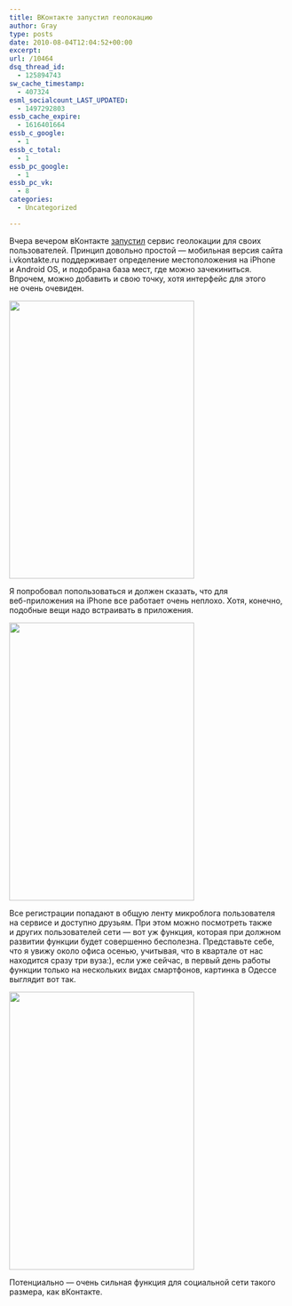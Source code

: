 ```yaml
---
title: ВКонтакте запустил геолокацию
author: Gray
type: posts
date: 2010-08-04T12:04:52+00:00
excerpt:
url: /10464
dsq_thread_id:
  - 125894743
sw_cache_timestamp:
  - 407324
esml_socialcount_LAST_UPDATED:
  - 1497292803
essb_cache_expire:
  - 1616401664
essb_c_google:
  - 1
essb_c_total:
  - 1
essb_pc_google:
  - 1
essb_pc_vk:
  - 8
categories:
  - Uncategorized

---
```








Вчера вечером вКонтакте [запустил][1] сервис геолокации для своих пользователей. Принцип довольно простой&nbsp;&mdash; мобильная версия сайта i.vkontakte.ru поддерживает определение местоположения на&nbsp;iPhone и&nbsp;Android OS, и&nbsp;подобрана база мест, где можно зачекиниться. Впрочем, можно добавить и&nbsp;свою точку, хотя интерфейс для этого не&nbsp;очень очевиден.

<img src="https://i2.wp.com/img-fotki.yandex.ru/get/4803/gray7400.91/0_47223_9f7de8e4_L.jpg?resize=333%2C500" width="333" height="500" title="" alt="" border="0" data-recalc-dims="1" /> 

Я&nbsp;попробовал попользоваться и&nbsp;должен сказать, что для <nobr>веб-приложения</nobr> на&nbsp;iPhone все работает очень неплохо. Хотя, конечно, подобные вещи надо встраивать в&nbsp;приложения.

<img src="https://i2.wp.com/img-fotki.yandex.ru/get/5401/gray7400.91/0_47222_2e872590_L.jpg?resize=333%2C500" width="333" height="500" title="" alt="" border="0" data-recalc-dims="1" /> 

Все регистрации попадают в&nbsp;общую ленту микроблога пользователя на&nbsp;сервисе и&nbsp;доступно друзьям. При этом можно посмотреть также и&nbsp;других пользователей сети&nbsp;&mdash; вот уж&nbsp;функция, которая при должном развитии функции будет совершенно бесполезна. Представьте себе, что я&nbsp;увижу около офиса осенью, учитывая, что в&nbsp;квартале от&nbsp;нас находится сразу три вуза:), если уже сейчас, в&nbsp;первый день работы функции только на&nbsp;нескольких видах смартфонов, картинка в&nbsp;Одессе выглядит вот так.

<img src="https://i1.wp.com/img-fotki.yandex.ru/get/4801/gray7400.91/0_47221_eb6ed494_L.jpg?resize=333%2C500" width="333" height="500" title="" alt="" border="0" data-recalc-dims="1" /> 

Потенциально&nbsp;&mdash; очень сильная функция для социальной сети такого размера, как вКонтакте.

 [1]: http://vkontakte.ru/blog.php?act=s&nid=137